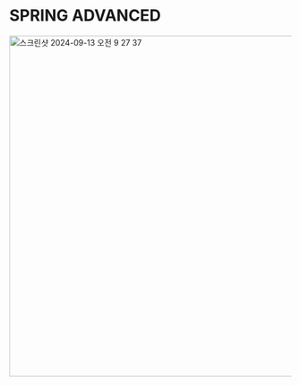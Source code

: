 # SPRING ADVANCED

<img width="609" alt="스크린샷 2024-09-13 오전 9 27 37" src="https://github.com/user-attachments/assets/017054de-9d9d-4b19-9d5f-efb315219505">
